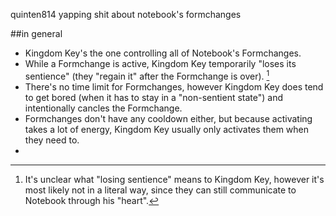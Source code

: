 quinten814 yapping shit about notebook's formchanges

##in general

- Kingdom Key's the one controlling all of Notebook's Formchanges.
- While a Formchange is active, Kingdom Key temporarily "loses its sentience" (they "regain it" after the Formchange is over). [^1]
- There's no time limit for Formchanges, however Kingdom Key does tend to get bored (when it has to stay in a "non-sentient state") and intentionally cancles the Formchange.
- Formchanges don't have any cooldown either, but because activating takes a lot of energy, Kingdom Key usually only activates them when they need to.
- 
[^1]: It's unclear what "losing sentience" means to Kingdom Key, however it's most likely not in a literal way, since they can still communicate to Notebook through his "heart".

